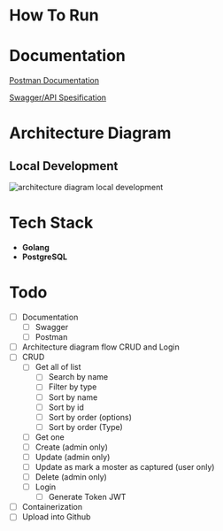 # How To Run

# Documentation
[Postman Documentation](https://documenter.getpostman.com/view/12132212/2s8YevnUpD)

[Swagger/API Spesification](https://app.swaggerhub.com/apis-docs/DARMAWANRIZKY43/use_deall_rest_api_users/1.0.0#/)


# Architecture Diagram
## Local Development
![architecture diagram local development](/assets/use-deall-architecture-diagram-local-development.png)

# Tech Stack
- **Golang**
- **PostgreSQL**

# Todo
- [ ] Documentation
    - [ ] Swagger
    - [ ] Postman
- [ ] Architecture diagram flow CRUD and Login
- [ ] CRUD
    - [ ] Get all of list
        - [ ] Search by name
        - [ ] Filter by type
        - [ ] Sort by name
        - [ ] Sort by id
        - [ ] Sort by order (options)
        - [ ] Sort by order (Type)
    - [ ] Get one
    - [ ] Create (admin only)
    - [ ] Update (admin only)
    - [ ] Update as mark a moster as captured (user only)
    - [ ] Delete (admin only)
    - [ ] Login
        - [ ] Generate Token JWT
- [ ] Containerization
- [ ] Upload into Github
